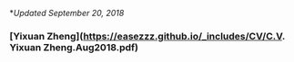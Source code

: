 
**Updated September 20, 2018*


### [Yixuan Zheng](https://easezzz.github.io/_includes/CV/C.V. Yixuan Zheng.Aug2018.pdf)



